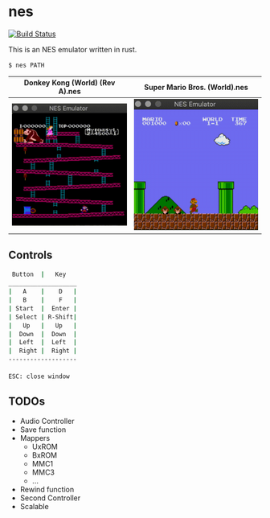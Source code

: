 # nes
[![Build Status](https://travis-ci.org/lukas9393/nes.svg?branch=master)](https://travis-ci.org/lukas9393/nes)

This is an NES emulator written in rust.
```sh
$ nes PATH
```
Donkey Kong (World) (Rev A).nes           |  Super Mario Bros. (World).nes
:-------------------------:|:-------------------------:
![Donkey Kong (World) (Rev A).nes](https://github.com/lukas9393/nes/blob/master/assets/donkey_kong.gif?raw=true) | ![Super Mario Bros. (World).nes](https://github.com/lukas9393/nes/blob/master/assets/mario.gif?raw=true)

## Controls

```sh
 Button  |   Key
___________________
|   A    |    D   |
|   B    |    F   |
| Start  |  Enter |
| Select | R-Shift|
|   Up   |   Up   |
|  Down  |  Down  |
|  Left  |  Left  |
|  Right |  Right |
-------------------

ESC: close window
```

## TODOs

* Audio Controller
* Save function
* Mappers
    * UxROM
    * BxROM
    * MMC1
    * MMC3
    * ...
* Rewind function
* Second Controller
* Scalable
